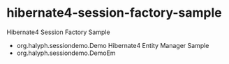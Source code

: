 hibernate4-session-factory-sample
=================================

Hibernate4 Session Factory Sample
* org.halyph.sessiondemo.Demo
Hibernate4 Entity Manager Sample
* org.halyph.sessiondemo.DemoEm